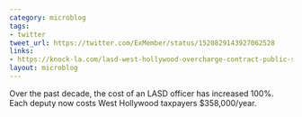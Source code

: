 ```yaml
---
category: microblog
tags:
- twitter
tweet_url: https://twitter.com/ExMember/status/1520829143927062528
links:
- https://knock-la.com/lasd-west-hollywood-overcharge-contract-public-safety/
layout: microblog
---
```

Over the past decade, the cost of an LASD officer has increased 100%. Each deputy now costs West Hollywood taxpayers $358,000/year.

